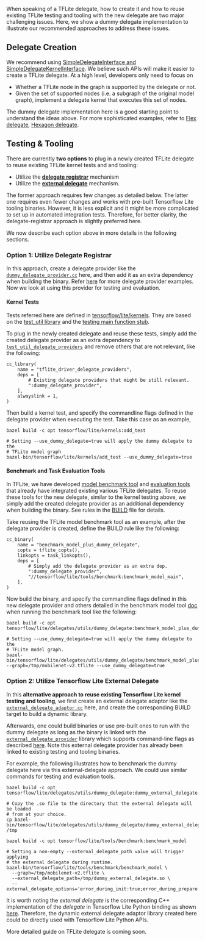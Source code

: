 When speaking of a TFLite delegate, how to create it and how to reuse existing
TFLite testing and tooling with the new delegate are two major challenging
issues. Here, we show a dummy delegate implementation to illustrate our
recommended approaches to address these issues.

## Delegate Creation

We recommend using
[SimpleDelegateInterface and SimpleDelegateKernelInterface](https://github.com/tensorflow/tensorflow/blob/master/tensorflow/lite/delegates/utils/simple_delegate.h).
We believe such APIs will make it easier to create a TFLite delegate. At a high
level, developers only need to focus on

* Whether a TFLite node in the graph is supported by the delegate or not.
* Given the set of supported nodes (i.e. a subgraph of the original model
graph), implement a delegate kernel that executes this set of nodes.

The dummy delegate implementation here is a good starting point to understand
the ideas above. For more sophisticated examples, refer to [Flex delegate](https://github.com/tensorflow/tensorflow/tree/master/tensorflow/lite/delegates/flex),
    [Hexagon delegate](https://github.com/tensorflow/tensorflow/tree/master/tensorflow/lite/delegates/hexagon).

## Testing & Tooling

There are currently **two options** to plug in a newly created TFLite delegate
to reuse existing TFLite kernel tests and and tooling:

- Utilize the **[delegate registrar](https://github.com/tensorflow/tensorflow/tree/master/tensorflow/lite/tools/delegates)**
mechanism
- Utilize the
**[external delegate](https://github.com/tensorflow/tensorflow/tree/master/tensorflow/lite/delegates/external)**
mechanism.

The former approach requires few changes as detailed below. The latter one
requires even fewer changes and works with pre-built Tensorflow Lite tooling
binaries. However, it is less explicit and it might be more complicated to set
up in automated integration tests. Therefore, for better clarity, the
delegate-registrar approach is slightly preferred here.

We now describe each option above in more details in the following sections.

### Option 1: Utilize Delegate Registrar
In this approach, create a delegate provider like the
[`dummy_delegate_provider.cc`](https://github.com/tensorflow/tensorflow/blob/master/tensorflow/lite/delegates/utils/dummy_delegate/dummy_delegate_provider.cc)
here, and then add it as an extra dependency when building the binary. Refer
[here](https://github.com/tensorflow/tensorflow/tree/master/tensorflow/lite/tools/delegates)
for more delegate provider examples. Now we look at using this provider for
testing and evaluation.

#### Kernel Tests
Tests referred here are defined in [tensorflow/lite/kernels](https://github.com/tensorflow/tensorflow/blob/master/tensorflow/lite/kernels).
They are based on the
 [test_util library](https://github.com/tensorflow/tensorflow/blob/master/tensorflow/lite/kernels/test_util.h)
 and the [testing main function stub](https://github.com/tensorflow/tensorflow/blob/master/tensorflow/lite/kernels/test_main.cc).

To plug in the newly created delegate and reuse these tests, simply add the
created delegate provider as an extra dependency to
[`test_util_delegate_providers`](https://github.com/tensorflow/tensorflow/blob/f09dc5cf6e7fde978f9891638f529cd52a3c878f/tensorflow/lite/kernels/BUILD#L203)
and remove others that are not relevant, like the following:

```
cc_library(
    name = "tflite_driver_delegate_providers",
    deps = [
        # Existing delegate providers that might be still relevant.
        ":dummy_delegate_provider",
    ],
    alwayslink = 1,
)
```

Then build a kernel test, and specify the commandline flags defined in the
delegate provider when executing the test. Take this case as an example,

```
bazel build -c opt tensorflow/lite/kernels:add_test

# Setting --use_dummy_delegate=true will apply the dummy delegate to the
# TFLite model graph
bazel-bin/tensorflow/lite/kernels/add_test --use_dummy_delegate=true
```

#### Benchmark and Task Evaluation Tools

In TFLite, we have developed
[model benchmark tool](https://github.com/tensorflow/tensorflow/tree/master/tensorflow/lite/tools/benchmark)
and
[evaluation tools](https://github.com/tensorflow/tensorflow/tree/master/tensorflow/lite/tools/evaluation/tasks)
that already have integrated existing various TFLite delegates. To reuse these
tools for the new delegate, similar to the kernel testing above, we simply add
the created delegate provider as an additional dependency when building the
binary. See rules in the
[BUILD](https://github.com/tensorflow/tensorflow/blob/master/tensorflow/lite/delegates/utils/BUILD)
file for details.

Take reusing the TFLite model benchmark tool as an example, after the delegate
provider is created, define the BUILD rule like the following:

```
cc_binary(
    name = "benchmark_model_plus_dummy_delegate",
    copts = tflite_copts(),
    linkopts = task_linkopts(),
    deps = [
        # Simply add the delegate provider as an extra dep.
        ":dummy_delegate_provider",
        "//tensorflow/lite/tools/benchmark:benchmark_model_main",
    ],
)
```

Now build the binary, and specify the commandline flags defined in this new
delegate provider and others detailed in the benchmark model tool
[doc](https://github.com/tensorflow/tensorflow/blob/master/tensorflow/lite/tools/benchmark/README.md)
when running the benchmark tool like the following:

```
bazel build -c opt tensorflow/lite/delegates/utils/dummy_delegate:benchmark_model_plus_dummy_delegate

# Setting --use_dummy_delegate=true will apply the dummy delegate to the
# TFLite model graph.
bazel-bin/tensorflow/lite/delegates/utils/dummy_delegate/benchmark_model_plus_dummy_delegate --graph=/tmp/mobilenet-v2.tflite --use_dummy_delegate=true

```

### Option 2: Utilize Tensorflow Lite External Delegate
In this **alternative approach to reuse existing Tensorflow Lite kernel testing
and tooling**, we first create an external delegate adaptor like the [`external_delegate_adaptor.cc`](https://github.com/tensorflow/tensorflow/blob/master/tensorflow/lite/delegates/utils/dummy_delegate/external_delegate_adaptor.cc) here, and create the corresponding BUILD target
to build a dynamic library.

Afterwards, one could build binaries or use pre-built ones to run with the
dummy delegate as long as the binary is linked with the
[`external_delegate_provider`](https://github.com/tensorflow/tensorflow/blob/8c6f2d55762f3fc94f98fdd8b3c5d59ee1276dba/tensorflow/lite/tools/delegates/BUILD#L145-L159)
library which supports command-line flags as described
[here](https://github.com/tensorflow/tensorflow/tree/master/tensorflow/lite/tools/delegates#external-delegate-provider).
Note this external delegate provider has already been linked to existing testing
and tooling binaries.

For example, the following illustrates how to benchmark the dummy delegate here
via this external-delegate approach. We could use similar commands for testing
and evaluation tools.

```
bazel build -c opt tensorflow/lite/delegates/utils/dummy_delegate:dummy_external_delegate.so

# Copy the .so file to the directory that the external delegate will be loaded
# from at your choice.
cp bazel-bin/tensorflow/lite/delegates/utils/dummy_delegate/dummy_external_delegate.so /tmp

bazel build -c opt tensorflow/lite/tools/benchmark:benchmark_model

# Setting a non-empty --external_delegate_path value will trigger applying
# the external delegate during runtime.
bazel-bin/tensorflow/lite/tools/benchmark/benchmark_model \
  --graph=/tmp/mobilenet-v2.tflite \
  --external_delegate_path=/tmp/dummy_external_delegate.so \
  --external_delegate_options='error_during_init:true;error_during_prepare:true'
```

It is worth noting the *external delegate* is the corresponding C++
implementation of the *delegate* in Tensorflow Lite Python binding as shown
[here](https://github.com/tensorflow/tensorflow/blob/7145fc0e49be01ef6943f4df386ce38567e37797/tensorflow/lite/python/interpreter.py#L42).
Therefore, the dynamic external delegate adaptor library created here could be
directly used with Tensorflow Lite Python APIs.

More detailed guide on TFLite delegate is coming soon.
